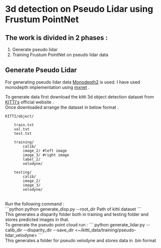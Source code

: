# 3d detection on Pseudo Lidar using Frustum PointNet

## The work is divided in 2 phases : <br>
1. Generate pseudo lidar
2. Training Frustum PointNet on pseudo lidar data

## Generate Pseudo Lidar <br>
For generating pseudo lidar data [Monodepth2](https://arxiv.org/abs/1806.01260) is used. I have used monodepth implementation using [mxnet](https://cv.gluon.ai/build/examples_depth/index.html) .

To generate data first download the kitti 3d object detection dataset from [KITTI's](http://www.cvlibs.net/datasets/kitti/eval_object.php?obj_benchmark=3d) official website . <br>
Once downloaded arrange the dataset in below format .
```angular2html
KITTI/object/
    
    train.txt
    val.txt
    test.txt 
    
    training/
        calib/
        image_2/ #left image
        image_3/ #right image
        label_2/
        velodyne/ 

    testing/
        calib/
        image_2/
        image_3/
        velodyne/
```
<br>
Run the following command : <br>
```python
python generate_disp.py --root_dir Path of kitti dataset
``` 
<br>
This generates a disparity folder both in training and testing folder and stores predicted images in that. <br>
To generate the pseudo point cloud run : 
```
python generate_lidar.py --calib_dir <kitti calib path> --disparity_dir <Disparity path> --save_dir <~/kitti_data/training/pseudo-lidar_velodyne>
```
<br>
This generates a folder for pseudo velodyne and stores data in .bin format



